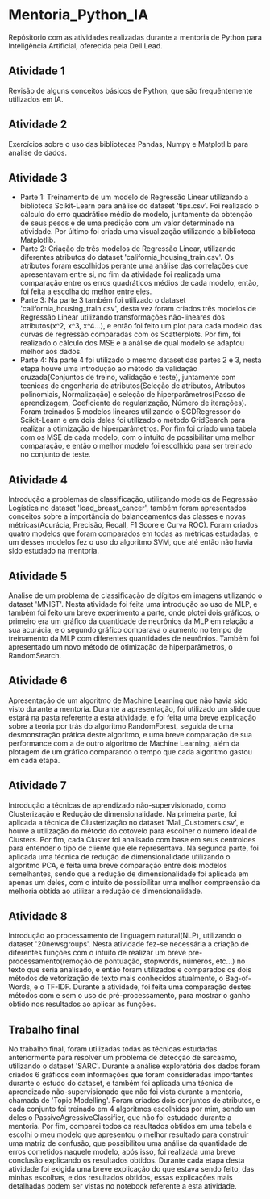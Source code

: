 # Mentoria_Python_IA
Repósitorio com as atividades realizadas durante a mentoria de Python para Inteligência Artificial, oferecida pela Dell Lead.
## Atividade 1
Revisão de alguns conceitos básicos de Python, que são frequêntemente utilizados em IA.
## Atividade 2
Exercícios sobre o uso das bibliotecas Pandas, Numpy e Matplotlib para analise de dados.
## Atividade 3
- Parte 1: Treinamento de um modelo de Regressão Linear utilizando a biblioteca Scikit-Learn para análise do dataset 'tips.csv'. Foi realizado o cálculo do erro quadrático médio do modelo, juntamente da obtenção de seus pesos e de uma predição com um valor determinado na atividade. Por último foi criada uma visualização utilizando a biblioteca Matplotlib.
- Parte 2: Criação de três modelos de Regressão Linear, utilizando diferentes atributos do dataset 'california_housing_train.csv'. Os atributos foram escolhidos perante uma análise das correlações que apresentavam entre si, no fim da atividade foi realizada uma comparação entre os erros quadráticos médios de cada modelo, então, foi feita a escolha do melhor entre eles.
- Parte 3: Na parte 3 também foi utilizado o dataset 'california_housing_train.csv', desta vez foram criados três modelos de Regressão Linear utilizando transformações não-lineares dos atributos(x^2, x^3, x^4...), e então foi feito um plot para cada modelo das curvas de regressão comparadas com os Scatterplots. Por fim, foi realizado o cálculo dos MSE e a análise de qual modelo se adaptou melhor aos dados.
- Parte 4: Na parte 4 foi utilizado o mesmo dataset das partes 2 e 3, nesta etapa houve uma introdução ao método da validação cruzada(Conjuntos de treino, validação e teste), juntamente com tecnicas de engenharia de atributos(Seleção de atributos, Atributos polinomiais, Normalização) e seleção de hiperparâmetros(Passo de aprendizagem, Coeficiente de regularização, Número de iterações). Foram treinados 5 modelos lineares utilizando o SGDRegressor do Scikit-Learn e em dois deles foi utilizado o método GridSearch para realizar a otimização de hiperparâmetros. Por fim foi criado uma tabela com os MSE de cada modelo, com o intuito de possibilitar uma melhor comparação, e então o melhor modelo foi escolhido para ser treinado no conjunto de teste.
## Atividade 4
Introdução a problemas de classificação, utilizando modelos de Regressão Logística no dataset 'load_breast_cancer', também foram apresentados conceitos sobre a importância do balanceamentos das classes e novas métricas(Acurácia, Precisão, Recall, F1 Score e Curva ROC). Foram criados quatro modelos que foram comparados em todas as métricas estudadas, e um desses modelos fez o uso do algoritmo SVM, que até então não havia sido estudado na mentoria.
## Atividade 5
Analise de um problema de classificação de dígitos em imagens utilizando o dataset 'MNIST'. Nesta atividade foi feita uma introdução ao uso de MLP, e também foi feito um breve experimento a parte, onde plotei dois gráficos, o primeiro era um gráfico da quantidade de neurônios da MLP em relação a sua acurácia, e o segundo gráfico comparava o aumento no tempo de treinamento da MLP com diferentes quantidades de neurônios. Também foi apresentado um novo método de otimização de hiperparâmetros, o RandomSearch.
## Atividade 6
Apresentação de um algoritmo de Machine Learning que não havia sido visto durante a mentoria. Durante a apresentação, foi utilizado um slide que estará na pasta referente a esta atividade, e foi feita uma breve explicação sobre a teoria por trás do algoritmo RandomForest, seguida de uma desmonstração prática deste algoritmo, e uma breve comparação de sua performance com a de outro algoritmo de Machine Learning, além da plotagem de um gráfico comparando o tempo que cada algoritmo gastou em cada etapa.
## Atividade 7
Introdução a técnicas de aprendizado não-supervisionado, como Clusterização e Redução de dimensionalidade. Na primeira parte, foi aplicada a técnica de Clusterização no dataset 'Mall_Customers.csv', e houve a utilização do método do cotovelo para escolher o número ideal de Clusters. Por fim, cada Cluster foi analisado com base em seus centroides para entender o tipo de cliente que ele representava. Na segunda parte, foi aplicada uma técnica de redução de dimensionalidade utilizando o algoritmo PCA, e feita uma breve comparação entre dois modelos semelhantes, sendo que a redução de dimensionalidade foi aplicada em apenas um deles, com o intuito de possibilitar uma melhor compreensão da melhoria obtida ao utilizar a redução de dimensionalidade.
## Atividade 8
Introdução ao processamento de linguagem natural(NLP), utilizando o dataset '20newsgroups'. Nesta atividade fez-se necessária a criação de diferentes funções com o intuito de realizar um breve pré-processamento(remoção de pontuação, stopwords, números, etc...) no texto que seria analisado, e então foram utilizados e comparados os dois métodos de vetorização de texto mais conhecidos atualmente, o Bag-of-Words, e o TF-IDF. Durante a atividade, foi feita uma comparação destes métodos com e sem o uso de pré-processamento, para mostrar o ganho obtido nos resultados ao aplicar as funções.
## Trabalho final
No trabalho final, foram utilizadas todas as técnicas estudadas anteriormente para resolver um problema de detecção de sarcasmo, utilizando o dataset 'SARC'. Durante a análise exploratória dos dados foram criados 6 gráficos com informações que foram consideradas importantes durante o estudo do dataset, e também foi aplicada uma técnica de aprendizado não-supervisionado que não foi vista durante a mentoria, chamada de 'Topic Modelling'. Foram criados dois conjuntos de atributos, e cada conjunto foi treinado em 4 algoritmos escolhidos por mim, sendo um deles o PassiveAgressiveClassifier, que não foi estudado durante a mentoria. Por fim, comparei todos os resultados obtidos em uma tabela e escolhi o meu modelo que apresentou o melhor resultado para construir uma matriz de confusão, que possibilitou uma análise da quantidade de erros cometidos naquele modelo, após isso, foi realizada uma breve conclusão explicando os resultados obtidos. Durante cada etapa desta atividade foi exigida uma breve explicação do que estava sendo feito, das minhas escolhas, e dos resultados obtidos, essas explicações mais detalhadas podem ser vistas no notebook referente a esta atividade.
